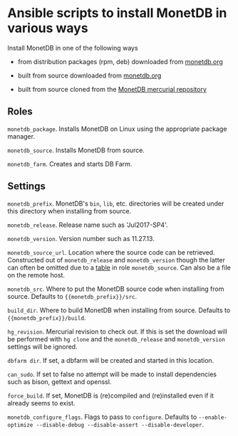 Ansible scripts to install MonetDB in various ways
==================================================

Install MonetDB in one of the following ways

- from distribution packages (rpm, deb) downloaded from
  [monetdb.org](https://www.monetdb.org/downloads/)

- built from source downloaded from
  [monetdb.org](https://www.monetdb.org/downloads/sources/)

- built from source cloned from the [MonetDB mercurial
  repository](https://dev.monetdb.org/hg/MonetDB/)

Roles
-----

`monetdb_package`.  Installs MonetDB on Linux using the appropriate package
manager.

`monetdb_source`. Installs MonetDB from source.

`monetdb_farm`. Creates and starts DB Farm.

Settings
--------

`monetdb_prefix`. MonetDB's `bin`, `lib`, etc. directories will be created
under this directory when installing from source.

`monetdb_release`. Release name such as 'Jul2017-SP4'.

`monetdb_version`. Version number such as 11.27.13.

`monetdb_source_url`. Location where the source code
can be retrieved.  Constructed out of `monetdb_release` and `monetdb_version` though the
latter can often be omitted due to a [table](./roles/monetdb_source/vars/main.yml) in role `monetdb_source`.  Can also be a file on the remote host.

`monetdb_src`. Where to put the MonetDB source code when installing from
source. Defaults to `{{monetdb_prefix}}/src`.

`build_dir`. Where to build MonetDB when installing from source. Defaults to
`{{monetdb_prefix}}/build`.

`hg_revision`.  Mercurial revision to check out. If this is set the download
will be performed with `hg clone` and the `monetdb_release` and
`monetdb_version` settings will be ignored.

`dbfarm dir`.  If set, a dbfarm will be created and started in this location.

`can_sudo`. If set to false no attempt will be made to install dependencies
such as bison, gettext and openssl.

`force_build`.  If set, MonetDB is (re)compiled and (re)installed even if
it already seems to exist.

`monetdb_configure_flags`.  Flags to pass to `configure`.  Defaults to
`--enable-optimize --disable-debug --disable-assert --disable-developer`.
